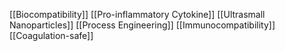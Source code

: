 [[Biocompatibility]]
[[Pro-inflammatory Cytokine]]
[[Ultrasmall Nanoparticles]]
[[Process Engineering]]
[[Immunocompatibility]]
[[Coagulation-safe]]
